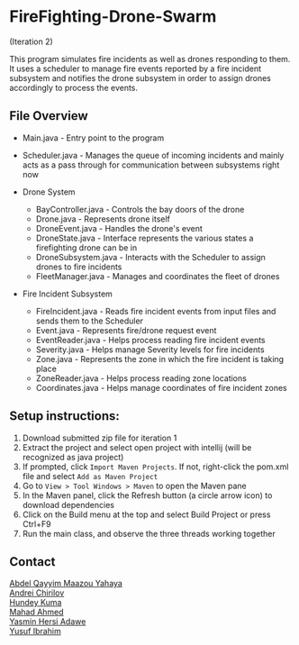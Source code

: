 # FireFighting-Drone-Swarm

(Iteration 2)

This program simulates fire incidents as well as drones responding to them. It uses a scheduler to manage fire events reported by a fire incident subsystem and notifies the drone subsystem in order to assign drones accordingly to process the events.

## File Overview
- Main.java - Entry point to the program
- Scheduler.java - Manages the queue of incoming incidents and mainly acts as a pass through for communication between subsystems right now
- Drone System
  - BayController.java - Controls the bay doors of the drone
  - Drone.java - Represents drone itself
  - DroneEvent.java - Handles the drone's event
  - DroneState.java - Interface represents the various states a firefighting drone can be in
  - DroneSubsystem.java - Interacts with the Scheduler to assign drones to fire incidents
  - FleetManager.java - Manages and coordinates the fleet of drones
 
- Fire Incident Subsystem
  - FireIncident.java - Reads fire incident events from input files and sends them to the Scheduler
  - Event.java - Represents fire/drone request event
  - EventReader.java - Helps process reading fire incident events
  - Severity.java - Helps manage Severity levels for fire incidents
  - Zone.java - Represents the zone in which the fire incident is taking place
  - ZoneReader.java - Helps process reading zone locations
  - Coordinates.java - Helps manage coordinates of fire incident zones

## Setup instructions:

1. Download submitted zip file for iteration 1
2. Extract the project and select open project with intellij (will be recognized as java project)
3. If prompted, click `Import Maven Projects`. If not, right-click the pom.xml file and select `Add as Maven Project`
4. Go to `View > Tool Windows > Maven` to open the Maven pane
5. In the Maven panel, click the Refresh button (a circle arrow icon) to download dependencies
6. Click on the Build menu at the top and select Build Project or press Ctrl+F9
7. Run the main class, and observe the three threads working together

## Contact
[Abdel Qayyim Maazou Yahaya](mailto:ABDELQAYYIMYAHAYA@cmail.carleton.ca) <br>
[Andrei Chirilov](mailto:ANDREICHIRILOV@cmail.carleton.ca) <br>
[Hundey Kuma](mailto:HUNDEYKUMA@cmail.carleton.ca) <br>
[Mahad Ahmed](mailto:MAHADAHMED3@cmail.carleton.ca) <br>
[Yasmin Hersi Adawe](mailto:YASMINHERSIADAWE@cmail.carleton.ca) <br>
[Yusuf Ibrahim](mailto:YUSUFIBRAHIM3@cmail.carleton.ca) <br>
